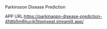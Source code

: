 Parkinsson Disease Prediction


APP URL:https://parkinappn-disease-prediction-4fdtb5m6hucjk5tipmxeat.streamlit.app/